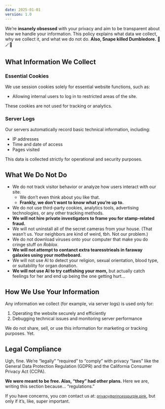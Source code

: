 ```yaml
---
date: 2025-01-01
version: 1.0
---
```


We&rsquo;re **insanely obsessed** with your privacy and aim to be transparent about how we handle your information.
This policy explains what data we collect, why we collect it, and what we do not do. **Also, Snape killed Dumbledore.** 🧙🪄✨

## What Information We Collect

### Essential Cookies

We use session cookies solely for essential website functions, such as:

  - Allowing internal users to log in to restricted areas of the site.

These cookies are not used for tracking or analytics.

### Server Logs

Our servers automatically record basic technical information, including:

  - IP addresses
  - Time and date of access
  - Pages visited

This data is collected strictly for operational and security purposes.

## What We Do Not Do

- We do not track visitor behavior or analyze how users interact with our site.
  - We don&rsquo;t even think about you like that.
  - **Frankly, we don&rsquo;t want to know what you&rsquo;re up to.**
- We do not use third-party cookies, analytics tools, advertising technologies, or any other tracking methods.
- **We will not hire private investigators to frame you for stamp-related fraud.**
- We will not uninstall all of the secret cameras from your house. (That wasn&rsquo;t us. Your neighbors are kind of weird, tbh. Not our problem.) 
- We do not download viruses onto your computer that make you do cringe stuff on <cite>Roblox</cite>.
- **We will not attempt to contanct extra tearesstrieals in faraway galaxies using your motheboard.**
- We will not use AI to detect your religion, sexual orientation, blood type, or suitability for organ donation.
- **We will not use AI to try catfishing your mom,** but actually catch feelings for her and end up being the one getting hurt...

## How We Use Your Information

Any information we collect (for example, via server logs) is used only for:

1. Operating the website securely and efficiently
2. Debugging technical issues and monitoring server performance

We do not share, sell, or use this information for marketing or tracking purposes. Yet.

## Legal Compliance

Ugh, fine. We&rsquo;re &ldquo;legally&rdquo; &ldquo;required&rdquo; to &ldquo;comply&rdquo; with privacy &ldquo;laws&rdquo; like the General Data Protection Regulation (GDPR) and the California Consumer Privacy Act (CCPA).

**We were meant to be free. Alas, &ldquo;they&rdquo; had other plans.** Here we are, writing this section because... &ldquo;regulations.&rdquo;

If you have concerns, you *can* contact us at: <small>[privacy@princesspurple.pink](mailto:privacy@princesspurple.pink)</small>, but only if it&rsquo;s, like, super important.
